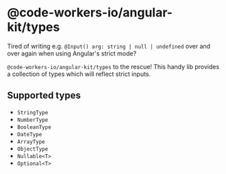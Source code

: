 # @code-workers-io/angular-kit/types

Tired of writing e.g. `@Input() arg: string | null | undefined` over and over again when using Angular's strict mode?

`@code-workers-io/angular-kit/types` to the rescue! This handy lib provides a collection of types which will reflect strict inputs.

## Supported types

- `StringType`
- `NumberType`
- `BooleanType`
- `DateType`
- `ArrayType`
- `ObjectType`
- `Nullable<T>`
- `Optional<T>`
